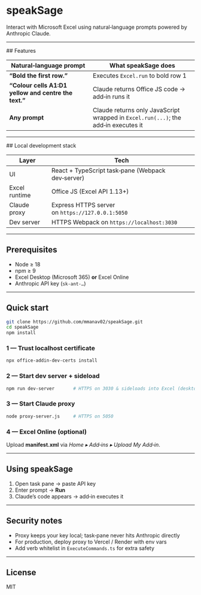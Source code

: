 
# speakSage

Interact with Microsoft Excel using natural‑language prompts powered by Anthropic Claude.

---

## Features

| Natural‑language prompt | What speakSage does |
|------------------------|----------------------|
| **“Bold the first row.”** | Executes `Excel.run` to bold row 1 |
| **“Colour cells A1:D1 yellow and centre the text.”** | Claude returns Office JS code → add‑in runs it |
| **Any prompt** | Claude returns only JavaScript wrapped in `Excel.run(...)`; the add‑in executes it |

---

## Local development stack

| Layer | Tech |
|-------|------|
| UI | React + TypeScript task‑pane (Webpack dev‑server) |
| Excel runtime | Office JS (Excel API 1.13+) |
| Claude proxy | Express HTTPS server on `https://127.0.0.1:5050` |
| Dev server | HTTPS Webpack on `https://localhost:3030` |

---

## Prerequisites

* Node ≥ 18
* npm ≥ 9
* Excel Desktop (Microsoft 365) **or** Excel Online
* Anthropic API key (`sk-ant‑…`)

---

## Quick start

```bash
git clone https://github.com/mmanav02/speakSage.git
cd speakSage
npm install
```

### 1 — Trust localhost certificate

```bash
npx office-addin-dev-certs install
```

### 2 — Start dev server + sideload

```bash
npm run dev-server       # HTTPS on 3030 & sideloads into Excel (desktop)
```

### 3 — Start Claude proxy

```bash
node proxy-server.js     # HTTPS on 5050
```

### 4 — Excel Online (optional)

Upload **manifest.xml** via *Home ▸ Add‑ins ▸ Upload My Add‑in*.

---

## Using speakSage

1. Open task pane → paste API key  
2. Enter prompt → **Run**  
3. Claude’s code appears → add‑in executes it

---

## Security notes

* Proxy keeps your key local; task‑pane never hits Anthropic directly  
* For production, deploy proxy to Vercel / Render with env vars  
* Add verb whitelist in `ExecuteCommands.ts` for extra safety

---

## License

MIT
